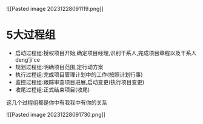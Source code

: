 ![[Pasted image 20231228091119.png]]
# 5大过程组
- 启动过程组:授权项目开始,确定项目经理,识别干系人,完成项目章程以及干系人deng'ji'ce
- 规划过程组:明确项目范围,定行动方案
- 执行过程组:完成项目管理计划中的工作(按照计划行事)
- 监控过程组:跟踪审查项目进展,启动变更(执行项目变更)
- 收尾过程组:正式结束项目(收尾)

这几个过程组都是你中有我我中有你的关系

![[Pasted image 20231228091730.png]]













